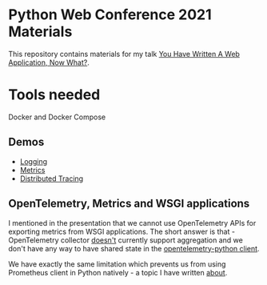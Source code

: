 # Python Web Conference 2021 Materials

This repository contains materials for my talk [You Have Written A Web Application, Now What?](https://2021.pythonwebconf.com/presentations/you-have-written-a-web-application-now-what).

# Tools needed

Docker and Docker Compose

## Demos

- [Logging](./logging-wsgi)
- [Metrics](./metrics-wsgi)
- [Distributed Tracing](./distributed-tracing-wsgi)

## OpenTelemetry, Metrics and WSGI applications

I mentioned in the presentation that we cannot use OpenTelemetry APIs for exporting
metrics from WSGI applications. The short answer is that - OpenTelemetry collector 
[doesn't](https://github.com/open-telemetry/opentelemetry-collector/issues/1422) currently support 
aggregation and we don't have any way to have shared state in the [opentelemetry-python
client](https://github.com/open-telemetry/opentelemetry-python/issues/93).

We have exactly the same limitation which prevents us from using Prometheus client
in Python natively - a topic I have written [about](https://echorand.me/posts/python-prometheus-monitoring-options/).



